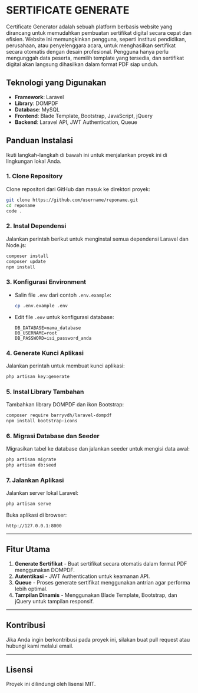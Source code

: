 # SERTIFICATE GENERATE

Certificate Generator adalah sebuah platform berbasis website yang dirancang untuk memudahkan pembuatan sertifikat digital secara cepat dan efisien. Website ini memungkinkan pengguna, seperti institusi pendidikan, perusahaan, atau penyelenggara acara, untuk menghasilkan sertifikat secara otomatis dengan desain profesional. Pengguna hanya perlu mengunggah data peserta, memilih template yang tersedia, dan sertifikat digital akan langsung dihasilkan dalam format PDF siap unduh.


## Teknologi yang Digunakan
- **Framework**: Laravel
- **Library**: DOMPDF
- **Database**: MySQL
- **Frontend**: Blade Template, Bootstrap, JavaScript, jQuery
- **Backend**: Laravel API, JWT Authentication, Queue

## Panduan Instalasi

Ikuti langkah-langkah di bawah ini untuk menjalankan proyek ini di lingkungan lokal Anda.

### 1. Clone Repository
Clone repositori dari GitHub dan masuk ke direktori proyek:
```bash
git clone https://github.com/username/reponame.git
cd reponame
code .
```

### 2. Instal Dependensi
Jalankan perintah berikut untuk menginstal semua dependensi Laravel dan Node.js:
```bash
composer install
composer update
npm install
```

### 3. Konfigurasi Environment
- Salin file `.env` dari contoh `.env.example`:
    ```bash
    cp .env.example .env
    ```
- Edit file `.env` untuk konfigurasi database:
    ```dotenv
    DB_DATABASE=nama_database
    DB_USERNAME=root
    DB_PASSWORD=isi_password_anda
    ```

### 4. Generate Kunci Aplikasi
Jalankan perintah untuk membuat kunci aplikasi:
```bash
php artisan key:generate
```

### 5. Instal Library Tambahan
Tambahkan library DOMPDF dan ikon Bootstrap:
```bash
composer require barryvdh/laravel-dompdf
npm install bootstrap-icons
```

### 6. Migrasi Database dan Seeder
Migrasikan tabel ke database dan jalankan seeder untuk mengisi data awal:
```bash
php artisan migrate
php artisan db:seed
```

### 7. Jalankan Aplikasi
Jalankan server lokal Laravel:
```bash
php artisan serve
```

Buka aplikasi di browser:
```
http://127.0.0.1:8000
```

---

## Fitur Utama
1. **Generate Sertifikat** - Buat sertifikat secara otomatis dalam format PDF menggunakan DOMPDF.  
2. **Autentikasi** - JWT Authentication untuk keamanan API.  
3. **Queue** - Proses generate sertifikat menggunakan antrian agar performa lebih optimal.  
4. **Tampilan Dinamis** - Menggunakan Blade Template, Bootstrap, dan jQuery untuk tampilan responsif.  

---

## Kontribusi
Jika Anda ingin berkontribusi pada proyek ini, silakan buat pull request atau hubungi kami melalui email.

---

## Lisensi
Proyek ini dilindungi oleh lisensi MIT.

